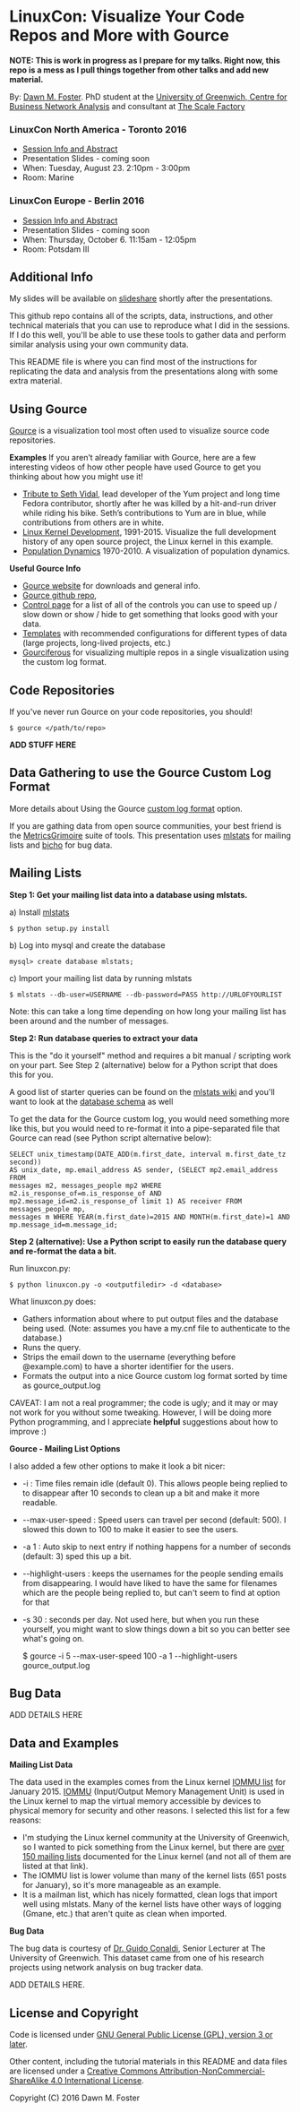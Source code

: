 # LinuxCon: Visualize Your Code Repos and More with Gource

**NOTE: This is work in progress as I prepare for my talks.
Right now, this repo is a mess as I pull things together from other talks
and add new material.**

By: [Dawn M. Foster](http://fastwonderblog.com). 
PhD student at the [University of Greenwich, Centre for Business Network Analysis](http://www2.gre.ac.uk/about/faculty/business/research/centres/cbna/home) 
and consultant at [The Scale Factory](http://www.scalefactory.com/)


### LinuxCon North America - Toronto 2016

* [Session Info and Abstract](http://sched.co/7JWe)
* Presentation Slides - coming soon
* When: Tuesday, August 23. 2:10pm - 3:00pm
* Room: Marine

### LinuxCon Europe - Berlin 2016

* [Session Info and Abstract](http://sched.co/7o95)
* Presentation Slides - coming soon
* When: Thursday, October 6. 11:15am - 12:05pm
* Room: Potsdam III

Additional Info
---------------

My slides will be available on [slideshare](http://www.slideshare.net/geekygirldawn)
shortly after the presentations.

This github repo contains all of the scripts, data, instructions, and other 
technical materials that you can use to reproduce what I did in the sessions.
If I do this well, you'll be able to use these tools to gather data and 
perform similar analysis using your own community data. 

This README file is where you can find most of the instructions for replicating the
data and analysis from the presentations along with some extra material.

Using Gource
-------

[Gource](http://gource.io/) is a visualization tool most often used to
visualize source code repositories.

**Examples**
If you aren’t already familiar with Gource, here are a few interesting videos of how 
other people have used Gource to get you thinking about how you might use it!

* [Tribute to Seth Vidal](https://www.youtube.com/watch?v=OARZB0jGziQ), lead developer of the Yum project and long time Fedora contributor, shortly after he was killed by a hit-and-run driver while riding his bike. Seth’s contributions to Yum are in blue, while contributions from others are in white.
* [Linux Kernel Development](https://www.youtube.com/watch?v=5iFnzr73XXk), 1991-2015. Visualize the full development history of any open source project, the Linux kernel in this example.
* [Population Dynamics](https://www.youtube.com/watch?v=yh9IW9dXFQw) 1970-2010. A visualization of population dynamics.

**Useful Gource Info**

* [Gource website](http://gource.io/) for downloads and general info.
* [Gource github repo](https://github.com/acaudwell/Gource), 
* [Control page](https://github.com/acaudwell/Gource/wiki/Controls) for a list of all of the 
controls you can use to speed up / slow down or show / hide to get something that 
looks good with your data. 
* [Templates](https://github.com/FOSSRIT/gourciferous/tree/develop/Templates) with recommended 
configurations for different types of data (large projects, long-lived projects, etc.)
* [Gourciferous](https://github.com/FOSSRIT/gourciferous) for visualizing multiple
repos in a single visualization using the custom log format.

Code Repositories
-----------------

If you've never run Gource on your code repositories, you should!

    $ gource </path/to/repo> 

**ADD STUFF HERE**

Data Gathering to use the Gource Custom Log Format
--------------------------------------------------

More details about Using the Gource [custom log format](https://github.com/acaudwell/Gource/wiki/Custom-Log-Format)
option.

If you are gathing data from open source communities, your best friend is
the [MetricsGrimoire](https://github.com/MetricsGrimoire) suite of tools. This presentation
uses [mlstats](https://github.com/MetricsGrimoire/MailingListStats) for mailing lists
and [bicho](https://metricsgrimoire.github.io/Bicho/) for bug data.

Mailing Lists
-------------

**Step 1: Get your mailing list data into a database using mlstats.**

a) Install [mlstats](https://github.com/MetricsGrimoire/MailingListStats)

    $ python setup.py install

b) Log into mysql and create the database

    mysql> create database mlstats;

c) Import your mailing list data by running mlstats

    $ mlstats --db-user=USERNAME --db-password=PASS http://URLOFYOURLIST

Note: this can take a long time depending on how long your mailing list 
has been around and the number of messages.

**Step 2: Run database queries to extract your data**

This is the "do it yourself" method and requires a bit manual / scripting work on your part. See Step 2 (alternative) below for a Python script that does this for you.

A good list of starter queries can be found on the 
[mlstats wiki](https://github.com/MetricsGrimoire/MailingListStats/wiki/Queries) and
you'll want to look at the [database schema](https://github.com/MetricsGrimoire/MailingListStats/wiki/Database-Schema) as well

To get the data for the Gource custom log, you would need something more like this,
but you would need to re-format it into a pipe-separated file that Gource can read 
(see Python script alternative below):

    SELECT unix_timestamp(DATE_ADD(m.first_date, interval m.first_date_tz second)) 
    AS unix_date, mp.email_address AS sender, (SELECT mp2.email_address FROM 
    messages m2, messages_people mp2 WHERE m2.is_response_of=m.is_response_of AND 
    mp2.message_id=m2.is_response_of limit 1) AS receiver FROM messages_people mp, 
    messages m WHERE YEAR(m.first_date)=2015 AND MONTH(m.first_date)=1 AND 
    mp.message_id=m.message_id; 

**Step 2 (alternative): Use a Python script to easily run the database query and re-format the data a bit.**

Run linuxcon.py:

    $ python linuxcon.py -o <outputfiledir> -d <database> 

What linuxcon.py does:

* Gathers information about where to put output files and the database being used. 
(Note: assumes you have a my.cnf file to authenticate to the database.)
* Runs the query.
* Strips the email down to the username (everything before @example.com) to have a 
shorter identifier for the users.
* Formats the output into a nice Gource custom log format sorted by time
as gource_output.log

CAVEAT: I am not a real programmer; the code is ugly; and it may or may not work for 
you without some tweaking. However, I will be doing more Python programming, and I 
appreciate **helpful** suggestions about how to improve :)

**Gource - Mailing List Options**

I also added a few other options to make it look a bit nicer:

* -i : Time files remain idle (default 0). This allows people being replied to 
       to disappear after 10 seconds to clean up a bit and make it more readable.
* --max-user-speed : Speed users can travel per second (default: 500). I slowed 
       this down to 100 to make it easier to see the users.
* -a 1 : Auto skip to next entry if nothing happens for a number of seconds (default: 3)
         sped this up a bit.
* --highlight-users : keeps the usernames for the people sending emails from
                      disappearing. I would have liked to have the same for filenames
                      which are the people being replied to, but can't seem to find
                      at option for that
* -s 30 : seconds per day. Not used here, but when you run these yourself, you might
          want to slow things down a bit so you can better see what's going on.

    $ gource -i 5 --max-user-speed 100 -a 1 --highlight-users gource_output.log

Bug Data
--------

ADD DETAILS HERE

Data and Examples
-----------------

**Mailing List Data**

The data used in the examples comes from the Linux kernel 
[IOMMU list](http://lists.linuxfoundation.org/pipermail/iommu/) for January 2015.
[IOMMU](https://en.wikipedia.org/wiki/IOMMU) (Input/Output Memory Management Unit) is used in 
the Linux kernel to map the virtual memory accessible by devices to physical memory for security
and other reasons. I selected this list for a few reasons:

* I'm studying the Linux kernel community at the University of Greenwich, so I wanted to pick something 
from the Linux kernel, but there are [over 150 mailing lists](http://vger.kernel.org/vger-lists.html)
documented for the Linux kernel (and not all of them are listed at that link).  
* The IOMMU list is lower volume than many of the kernel lists (651 posts for January), so it's more
manageable as an example.
* It is a mailman list, which has nicely formatted, clean logs that import well using mlstats.
Many of the kernel lists have other ways of logging (Gmane, etc.) that aren't quite as clean
when imported. 

**Bug Data**

The bug data is courtesy of [Dr. Guido Conaldi](http://www.gre.ac.uk/business/study/ibe/staff/guido-conaldi), Senior Lecturer at The University of Greenwich. This dataset came from one of his research projects using network analysis on bug tracker data.

ADD DETAILS HERE.

License and Copyright
---------------------

Code is licensed under [GNU General Public License (GPL), version 3 or later](http://www.gnu.org/licenses/gpl.txt).

Other content, including the tutorial materials in this README and data files are licensed under a 
[Creative Commons Attribution-NonCommercial-ShareAlike 4.0 International License](http://creativecommons.org/licenses/by-nc-sa/4.0/).

Copyright (C) 2016 Dawn M. Foster

